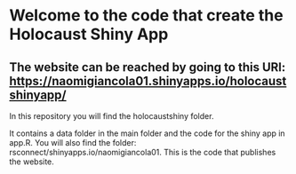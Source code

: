 # Welcome to the code that create the Holocaust Shiny App

## The website can be reached by going to this URl: https://naomigiancola01.shinyapps.io/holocaustshinyapp/


In this repository you will find the holocaustshiny folder. 

It contains a data folder in the main folder and the code for the shiny app in app.R. You will also find the folder: rsconnect/shinyapps.io/naomigiancola01. This is the code that publishes the website.
